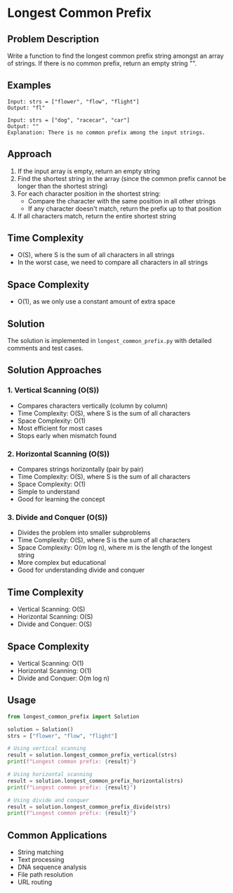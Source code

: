 # Longest Common Prefix

## Problem Description
Write a function to find the longest common prefix string amongst an array of strings. If there is no common prefix, return an empty string "".

## Examples
```
Input: strs = ["flower", "flow", "flight"]
Output: "fl"

Input: strs = ["dog", "racecar", "car"]
Output: ""
Explanation: There is no common prefix among the input strings.
```

## Approach
1. If the input array is empty, return an empty string
2. Find the shortest string in the array (since the common prefix cannot be longer than the shortest string)
3. For each character position in the shortest string:
   - Compare the character with the same position in all other strings
   - If any character doesn't match, return the prefix up to that position
4. If all characters match, return the entire shortest string

## Time Complexity
- O(S), where S is the sum of all characters in all strings
- In the worst case, we need to compare all characters in all strings

## Space Complexity
- O(1), as we only use a constant amount of extra space

## Solution
The solution is implemented in `longest_common_prefix.py` with detailed comments and test cases.

## Solution Approaches

### 1. Vertical Scanning (O(S))
- Compares characters vertically (column by column)
- Time Complexity: O(S), where S is the sum of all characters
- Space Complexity: O(1)
- Most efficient for most cases
- Stops early when mismatch found

### 2. Horizontal Scanning (O(S))
- Compares strings horizontally (pair by pair)
- Time Complexity: O(S), where S is the sum of all characters
- Space Complexity: O(1)
- Simple to understand
- Good for learning the concept

### 3. Divide and Conquer (O(S))
- Divides the problem into smaller subproblems
- Time Complexity: O(S), where S is the sum of all characters
- Space Complexity: O(m log n), where m is the length of the longest string
- More complex but educational
- Good for understanding divide and conquer

## Time Complexity
- Vertical Scanning: O(S)
- Horizontal Scanning: O(S)
- Divide and Conquer: O(S)

## Space Complexity
- Vertical Scanning: O(1)
- Horizontal Scanning: O(1)
- Divide and Conquer: O(m log n)

## Usage
```python
from longest_common_prefix import Solution

solution = Solution()
strs = ["flower", "flow", "flight"]

# Using vertical scanning
result = solution.longest_common_prefix_vertical(strs)
print(f"Longest common prefix: {result}")

# Using horizontal scanning
result = solution.longest_common_prefix_horizontal(strs)
print(f"Longest common prefix: {result}")

# Using divide and conquer
result = solution.longest_common_prefix_divide(strs)
print(f"Longest common prefix: {result}")
```

## Common Applications
- String matching
- Text processing
- DNA sequence analysis
- File path resolution
- URL routing 